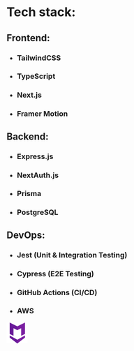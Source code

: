  # Tech stack:
 ## Frontend: 
 - ### TailwindCSS 
 - ### TypeScript 
 - ### Next.js
 - ### Framer Motion 
 ## Backend: 
 - ### Express.js
 - ### NextAuth.js
 - ### Prisma
 - ### PostgreSQL
 ## DevOps: 
 - ### Jest (Unit & Integration Testing)
 - ### Cypress (E2E Testing)
 - ### GitHub Actions (CI/CD)
 - ### AWS
![alt text](https://github.com/adam-p/markdown-here/raw/master/src/common/images/icon48.png "Logo Title Text 1")
